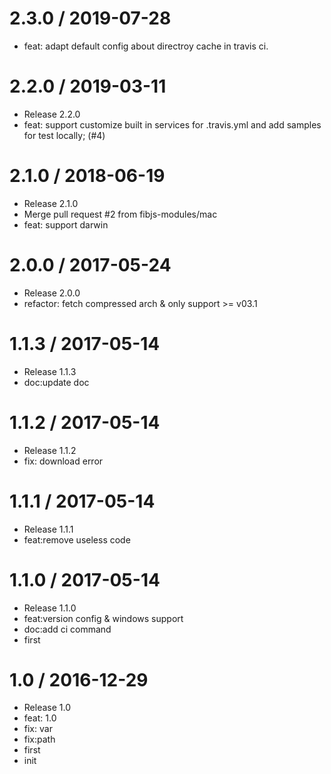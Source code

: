 
2.3.0 / 2019-07-28
==================

  * feat: adapt default config about directroy cache in travis ci.

2.2.0 / 2019-03-11
==================

  * Release 2.2.0
  * feat: support customize built in services for .travis.yml and add samples for test locally;  (#4)

2.1.0 / 2018-06-19
==================

  * Release 2.1.0
  * Merge pull request #2 from fibjs-modules/mac
  * feat: support darwin

2.0.0 / 2017-05-24
==================

  * Release 2.0.0
  * refactor: fetch compressed arch & only support >= v03.1

1.1.3 / 2017-05-14
==================

  * Release 1.1.3
  * doc:update doc

1.1.2 / 2017-05-14
==================

  * Release 1.1.2
  * fix: download error

1.1.1 / 2017-05-14
==================

  * Release 1.1.1
  * feat:remove useless code

1.1.0 / 2017-05-14
==================

  * Release 1.1.0
  * feat:version config & windows support
  * doc:add ci command
  * first

1.0 / 2016-12-29
================

  * Release 1.0
  * feat: 1.0
  * fix: var
  * fix:path
  * first
  * init
